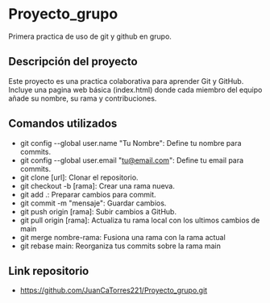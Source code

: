 # Proyecto_grupo
Primera practica de uso de git y github en grupo.
## Descripción del proyecto  
Este proyecto es una practica colaborativa para aprender Git y GitHub. Incluye una pagina web básica (index.html) donde cada miembro del equipo añade su nombre, su rama y contribuciones.

## Comandos utilizados  
- git config --global user.name "Tu Nombre": Define tu nombre para commits.
- git config --global user.email "tu@email.com": Define tu email para commits.
- git clone [url]: Clonar el repositorio.  
- git checkout -b [rama]: Crear una rama nueva.  
- git add .: Preparar cambios para commit.  
- git commit -m "mensaje": Guardar cambios.  
- git push origin [rama]: Subir cambios a GitHub.
- git pull origin [rama]: Actualiza tu rama local con los ultimos cambios de main
- git merge nombre-rama: Fusiona una rama con la rama actual
- git rebase main: Reorganiza tus commits sobre la rama main

## Link repositorio
 - https://github.com/JuanCaTorres221/Proyecto_grupo.git
  
